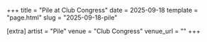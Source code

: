 +++
title = "Pile at Club Congress"
date = 2025-09-18
template = "page.html"
slug = "2025-09-18-pile"

[extra]
artist = "Pile"
venue = "Club Congress"
venue_url = ""
+++
